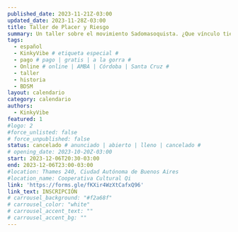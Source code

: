 ```yaml
---
published_date: 2023-11-21Z-03:00
updated_date: 2023-11-28Z-03:00
title: Taller de Placer y Riesgo
summary: Un taller sobre el movimiento Sadomasoquista. ¿Que vínculo tiene el placer y el riesgo? Nos adentramos en la historia de las culturas eróticas sadomasoquistas para recuperar su legado y pensar otras formas de deseo y comunidad posibles.
tags:
  - español
  - KinkyVibe # etiqueta especial #
  - pago # pago | gratis | a la gorra #
  - Online # online | AMBA | Córdoba | Santa Cruz #
  - taller
  - historia
  - BDSM
layout: calendario
category: calendario
authors:
  - KinkyVibe
featured: 1
#logo: 2
#force_unlisted: false
# force_unpublished: false
status: cancelado # anunciado | abierto | lleno | cancelado #
# opening_date: 2023-10-20Z-03:00
start: 2023-12-06T20:30-03:00
end: 2023-12-06T23:00-03:00
#location: Thames 240, Ciudad Autónoma de Buenos Aires
#location_name: Cooperativa Cultural Qi
link: 'https://forms.gle/fKXir4WzXtCafxQ96'
link_text: INSCRIPCIÓN
# carrousel_background: "#f2a68f"
# carrousel_color: "white"
# carrousel_accent_text: ""
# carrousel_accent_bg: ""
---
```

